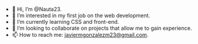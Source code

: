 - 👋 Hi, I’m @Nauta23.
- 👀 I’m interested in my first job on the web development. 
- 🌱 I’m currently learning CSS and front-end.
- 💞️ I’m looking to collaborate on projects that allow me to gain experience.
- 📫 How to reach me: javiermgonzalezm23@gmail.com.

<!---
Nauta23/Nauta23 is a ✨ special ✨ repository because its `README.md` (this file) appears on your GitHub profile.
You can click the Preview link to take a look at your changes.
--->
